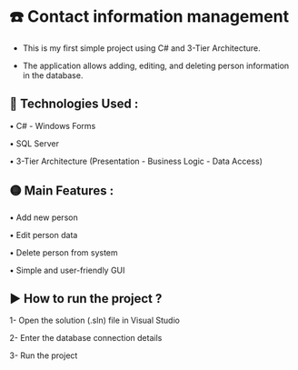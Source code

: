 # ☎️ Contact information management


* This is my first simple project using C# and 3-Tier Architecture.

- The application allows adding, editing, and deleting person information in the database.

## 📍 Technologies Used :

• C# - Windows Forms

• SQL Server

• 3-Tier Architecture (Presentation - Business Logic - Data Access)

## 🟡 Main Features :

• Add new person

• Edit person data

• Delete person from system

• Simple and user-friendly GUI

## ▶️ How to run the project ? 

1- Open the solution (.sln) file in Visual Studio

2- Enter the database connection details

3- Run the project








